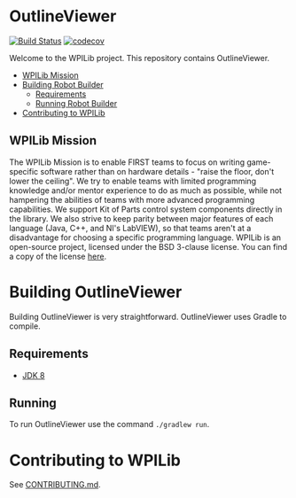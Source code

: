 # OutlineViewer

[![Build Status](https://travis-ci.org/wpilibsuite/OutlineViewer.svg?branch=master)](https://travis-ci.org/wpilibsuite/OutlineViewer) [![codecov](https://codecov.io/gh/wpilibsuite/OutlineViewer/branch/JavaFX/graph/badge.svg)](https://codecov.io/gh/wpilibsuite/OutlineViewer)

Welcome to the WPILib project. This repository contains OutlineViewer.

- [WPILib Mission](#wpilib-mission)
- [Building Robot Builder](#building-outline-viewer)
    - [Requirements](#requirements)
    - [Running Robot Builder](#running)
- [Contributing to WPILib](#contributing-to-wpilib)

## WPILib Mission

The WPILib Mission is to enable FIRST teams to focus on writing game-specific software rather than on hardware details - "raise the floor, don't lower the ceiling". We try to enable teams with limited programming knowledge and/or mentor experience to do as much as possible, while not hampering the abilities of teams with more advanced programming capabilities. We support Kit of Parts control system components directly in the library. We also strive to keep parity between major features of each language (Java, C++, and NI's LabVIEW), so that teams aren't at a disadvantage for choosing a specific programming language. WPILib is an open-source project, licensed under the BSD 3-clause license. You can find a copy of the license [here](BSD_License_for_WPILib_code.txt).

# Building OutlineViewer

Building OutlineViewer is very straightforward. OutlineViewer uses Gradle to compile.

## Requirements
- [JDK 8](http://www.oracle.com/technetwork/java/javase/downloads/index.html)

## Running

To run OutlineViewer use the command `./gradlew run`.

# Contributing to WPILib

See [CONTRIBUTING.md](CONTRIBUTING.md).
